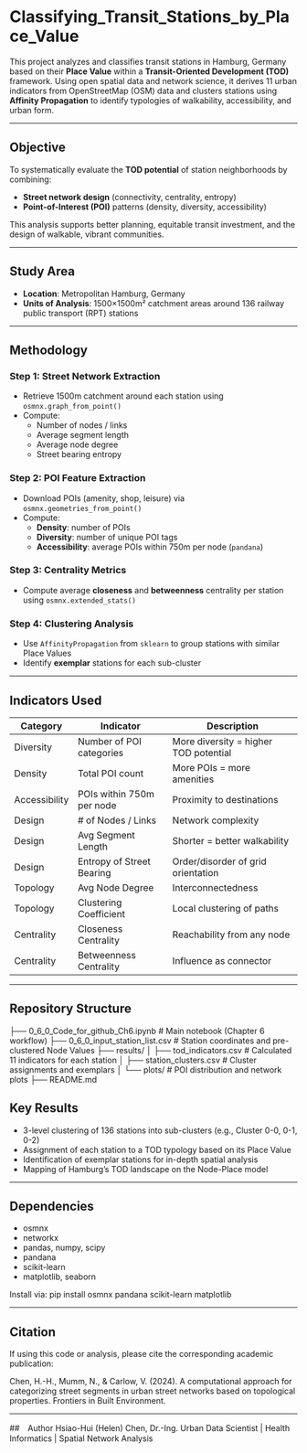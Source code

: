 # Classifying_Transit_Stations_by_Place_Value

This project analyzes and classifies transit stations in Hamburg, Germany based on their **Place Value** within a **Transit-Oriented Development (TOD)** framework. Using open spatial data and network science, it derives 11 urban indicators from OpenStreetMap (OSM) data and clusters stations using **Affinity Propagation** to identify typologies of walkability, accessibility, and urban form.

---

## Objective

To systematically evaluate the **TOD potential** of station neighborhoods by combining:
- **Street network design** (connectivity, centrality, entropy)
- **Point-of-Interest (POI)** patterns (density, diversity, accessibility)

This analysis supports better planning, equitable transit investment, and the design of walkable, vibrant communities.

---

## Study Area

- **Location**: Metropolitan Hamburg, Germany  
- **Units of Analysis**: 1500×1500m² catchment areas around 136 railway public transport (RPT) stations

---

## Methodology

### Step 1: Street Network Extraction
- Retrieve 1500m catchment around each station using `osmnx.graph_from_point()`
- Compute:
  - Number of nodes / links
  - Average segment length
  - Average node degree
  - Street bearing entropy

### Step 2: POI Feature Extraction
- Download POIs (amenity, shop, leisure) via `osmnx.geometries_from_point()`
- Compute:
  - **Density**: number of POIs
  - **Diversity**: number of unique POI tags
  - **Accessibility**: average POIs within 750m per node (`pandana`)

### Step 3: Centrality Metrics
- Compute average **closeness** and **betweenness** centrality per station using `osmnx.extended_stats()`

### Step 4: Clustering Analysis
- Use `AffinityPropagation` from `sklearn` to group stations with similar Place Values
- Identify **exemplar** stations for each sub-cluster

---

## Indicators Used

| Category            | Indicator                        | Description                            |
|---------------------|----------------------------------|----------------------------------------|
| Diversity           | Number of POI categories         | More diversity = higher TOD potential  |
| Density             | Total POI count                  | More POIs = more amenities             |
| Accessibility       | POIs within 750m per node        | Proximity to destinations              |
| Design              | # of Nodes / Links               | Network complexity                     |
| Design              | Avg Segment Length               | Shorter = better walkability           |
| Design              | Entropy of Street Bearing        | Order/disorder of grid orientation     |
| Topology            | Avg Node Degree                  | Interconnectedness                     |
| Topology            | Clustering Coefficient           | Local clustering of paths              |
| Centrality          | Closeness Centrality             | Reachability from any node             |
| Centrality          | Betweenness Centrality           | Influence as connector                 |


---

## Repository Structure

├── 0_6_0_Code_for_github_Ch6.ipynb    # Main notebook (Chapter 6 workflow)
├── 0_6_0_input_station_list.csv       # Station coordinates and pre-clustered Node Values
├── results/
│   ├── tod_indicators.csv             # Calculated 11 indicators for each station
│   ├── station_clusters.csv           # Cluster assignments and exemplars
│   └── plots/                         # POI distribution and network plots
├── README.md

## Key Results
- 3-level clustering of 136 stations into sub-clusters (e.g., Cluster 0-0, 0-1, 0-2)
- Assignment of each station to a TOD typology based on its Place Value
- Identification of exemplar stations for in-depth spatial analysis
- Mapping of Hamburg’s TOD landscape on the Node-Place model

---

## Dependencies
- osmnx
- networkx
- pandas, numpy, scipy
- pandana
- scikit-learn
- matplotlib, seaborn

Install via:
pip install osmnx pandana scikit-learn matplotlib

---

##  Citation
If using this code or analysis, please cite the corresponding academic publication:

Chen, H.-H., Mumm, N., & Carlow, V. (2024).
A computational approach for categorizing street segments in urban street networks based on topological properties. Frontiers in Built Environment.

---

##　Author
Hsiao-Hui (Helen) Chen, Dr.-Ing.
Urban Data Scientist | Health Informatics | Spatial Network Analysis
